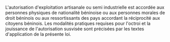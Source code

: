 L'autorisation d'exploitation artisanale ou semi
industrielle est accordée aux personnes physiques de nationalité
béninoise ou aux personnes morales de droit béninois ou aux
ressortissants des pays accordant la réciprocité aux citoyens béninois.
Les modalités pratiques requises pour l'octroi et la jouissance de
l'autorisation susvisée sont précisées par les textes d'application de
la présente loi.
